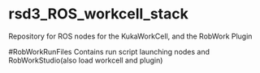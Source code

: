 # rsd3_ROS_workcell_stack
Repository for ROS nodes for the KukaWorkCell, and the RobWork Plugin

#RobWorkRunFiles
Contains run script launching nodes and RobWorkStudio(also load workcell and plugin)
